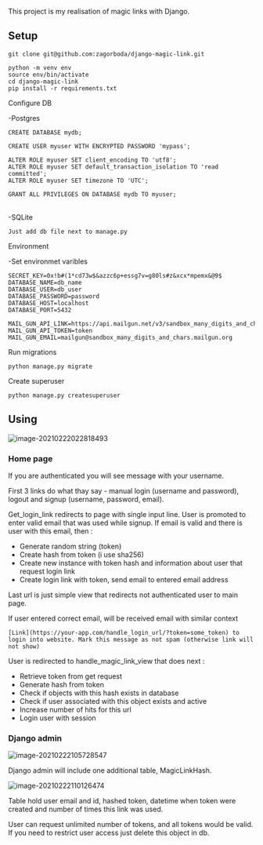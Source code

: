 This project is my realisation of magic links with Django.

## Setup

`git clone git@github.com:zagorboda/django-magic-link.git`
    

```
python -m venv env
source env/bin/activate
cd django-magic-link
pip install -r requirements.txt
```

Configure DB

-Postgres

```
CREATE DATABASE mydb;

CREATE USER myuser WITH ENCRYPTED PASSWORD 'mypass';

ALTER ROLE myuser SET client_encoding TO 'utf8';
ALTER ROLE myuser SET default_transaction_isolation TO 'read committed';
ALTER ROLE myuser SET timezone TO 'UTC';

GRANT ALL PRIVILEGES ON DATABASE mydb TO myuser;
```

  ​    
  -SQLite

  	Just add db file next to manage.py

  Environment

  -Set environmet varibles

  	SECRET_KEY=0x!b#(1*cd73w$&azzc6p+essg7v=g80ls#z&xcx*mpemx&@9$
  	DATABASE_NAME=db_name
  	DATABASE_USER=db_user 
  	DATABASE_PASSWORD=password
  	DATABASE_HOST=localhost
  	DATABASE_PORT=5432
  	
  	MAIL_GUN_API_LINK=https://api.mailgun.net/v3/sandbox_many_digits_and_chars.mailgun.org/messages
  	MAIL_GUN_API_TOKEN=token
  	MAIL_GUN_EMAIL=mailgun@sandbox_many_digits_and_chars.mailgun.org


  Run migrations

  	python manage.py migrate

  Create superuser

  	python manage.py createsuperuser

  ## Using

  ![image-20210222022818493](/home/bod/.config/Typora/typora-user-images/image-20210222022818493.png)

  ### Home page

  If you are authenticated you will see message with your username. 

  First 3 links do what thay say - manual login (username and password), logout and signup (username, password, email).

  Get_login_link redirects to page with single input line. User is promoted to enter valid email that was used while signup. If email is valid and there is user with this email, then : 

  * Generate random string (token)
  * Create hash from token (i use sha256)
  * Create new instance with token hash and information about user that request login link
  * Create login link with token, send email to entered email address

  Last url is just simple view that redirects not authenticated user to main page.


  If user entered correct email, will be received email with similar context 

  `[Link](https://your-app.com/handle_login_url/?token=some_token) to login into website. Mark this message as not spam (otherwise link will not show)`

  User is redirected to handle_magic_link_view that does next :
  * Retrieve token from get request
  * Generate hash from token
  * Check if objects with this hash exists in database
  * Check if user associated with this object exists and active
  * Increase number of hits for this url
  * Login user with session

### Django admin

![image-20210222105728547](/home/bod/.config/Typora/typora-user-images/image-20210222105728547.png)



Django admin will include one additional table, MagicLinkHash.

![image-20210222110126474](/home/bod/.config/Typora/typora-user-images/image-20210222110126474.png) 	

Table hold user email and id, hashed token, datetime when token were created and number of times this link was used.

User can request unlimited number of tokens, and all tokens would be valid. If you need to restrict user access just delete this object in db.
